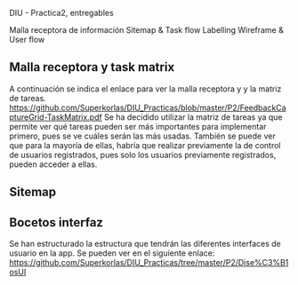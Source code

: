 DIU - Practica2, entregables

Malla receptora de información 
Sitemap & Task flow 
Labelling 
Wireframe & User flow 

## Malla receptora y task matrix

A continuación se indica el enlace para ver la malla receptora y y la matriz de tareas.
https://github.com/Superkorlas/DIU_Practicas/blob/master/P2/FeedbackCaptureGrid-TaskMatrix.pdf
Se ha decidido utilizar la matriz de tareas ya que permite ver qué tareas pueden ser más importantes para implementar primero, pues se ve cuáles serán las más usadas. También se puede ver que para la mayoría de ellas, habría que realizar previamente la de control de usuarios registrados, pues solo los usuarios previamente registrados, pueden acceder a ellas.


## Sitemap

## Bocetos interfaz

Se han estructurado la estructura que tendrán las diferentes interfaces de usuario en la app. Se pueden ver en el siguiente enlace:
https://github.com/Superkorlas/DIU_Practicas/tree/master/P2/Dise%C3%B1osUI
